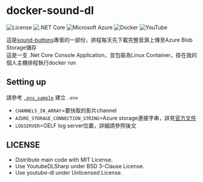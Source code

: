 # docker-sound-dl

![License](https://img.shields.io/github/license/jim60105/sound-buttons?style=for-the-badge)
![.NET Core](https://img.shields.io/static/v1?style=for-the-badge&message=.NET+Core&color=512BD4&logo=.NET&logoColor=FFFFFF&label=)
![Microsoft Azure](https://img.shields.io/static/v1?style=for-the-badge&message=Microsoft+Azure&color=0078D4&logo=Microsoft+Azure&logoColor=FFFFFF&label=)
![Docker](https://img.shields.io/static/v1?style=for-the-badge&message=Docker&color=2496ED&logo=Docker&logoColor=FFFFFF&label=)
![YouTube](https://img.shields.io/static/v1?style=for-the-badge&message=YouTube&color=FF0000&logo=YouTube&logoColor=FFFFFF&label=)

這是[sound-buttons](https://github.com/jim60105/sound-buttons)專案的一部份，排程每天先下載完整音源上傳至Azure Blob Storage儲存\
這是一支 .Net Core Console Application，並包裝為Linux Container，掛在我的個人主機排程執行docker run

## Setting up

請參考 [`.env_sample`](.env_sample) 建立 `.env`

* `CHANNELS_IN_ARRAY`=要快取的影片channel
* `AZURE_STORAGE_CONNECTION_STRING`=Azure storage連接字串，詳見[官方文件](https://docs.microsoft.com/zh-tw/azure/storage/common/storage-account-keys-manage?toc=%2Fazure%2Fstorage%2Fblobs%2Ftoc.json&tabs=azure-portal#view-account-access-keys)
* `LOGSERVER`=GELF log server位置，詳細請參照後文

## LICENSE

* Distribute main code with MIT License.
* Use YoutubeDLSharp under BSD 3-Clause License.
* Use youtube-dl under Unlicensed License.
